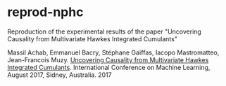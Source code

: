 # reprod-nphc
Reproduction of the experimental results of the paper "Uncovering Causality from Multivariate Hawkes Integrated Cumulants"

  Massil Achab, Emmanuel Bacry, Stéphane Gaïffas, Iacopo Mastromatteo, Jean-Francois Muzy. [Uncovering Causality from Multivariate Hawkes Integrated Cumulants](https://arxiv.org/abs/1607.06333). International Conference on Machine Learning, August 2017, Sidney, Australia. 2017
